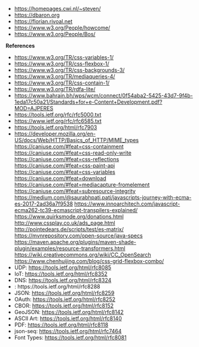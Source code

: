* https://homepages.cwi.nl/~steven/
* https://dbaron.org
* https://florian.rivoal.net
* https://www.w3.org/People/howcome/
* https://www.w3.org/People/Bos/

**References**

* https://www.w3.org/TR/css-variables-1/
* https://www.w3.org/TR/css-flexbox-1/
* https://www.w3.org/TR/css-backgrounds-3/
* https://www.w3.org/TR/mediaqueries-4/
* https://www.w3.org/TR/css-contain-1/
* https://www.w3.org/TR/rdfa-lite/
* https://www.bahrain.bh/wps/wcm/connect/0f54aba2-5425-43d7-9f4b-1eda17c50a21/Standards+for+e-Content+Development.pdf?MOD=AJPERES
* https://tools.ietf.org/rfc/rfc5000.txt
* https://www.ietf.org/rfc/rfc6585.txt
* https://tools.ietf.org/html/rfc7903
* https://developer.mozilla.org/en-US/docs/Web/HTTP/Basics_of_HTTP/MIME_types
https://caniuse.com/#feat=css-containment
https://caniuse.com/#feat=css-read-only-write
https://caniuse.com/#feat=css-reflections
https://caniuse.com/#feat=css-paint-api
https://caniuse.com/#feat=css-variables
https://caniuse.com/#feat=download
https://caniuse.com/#feat=mediacapture-fromelement
https://caniuse.com/#feat=subresource-integrity
https://medium.com/@saurabhpati.pati/javascripts-journey-with-ecma-es-2017-2ad36a7f9538
https://www.innoarchitech.com/javascript-ecma262-tc39-ecmascript-transpilers-explained/
https://www.quirksmode.org/donations.html
http://www.cssplay.co.uk/ads_page.html
http://pointedears.de/scripts/test/es-matrix/
https://mvnrepository.com/open-source/java-specs
https://maven.apache.org/plugins/maven-shade-plugin/examples/resource-transformers.html
https://wiki.creativecommons.org/wiki/CC_OpenSearch
https://www.chenhuijing.com/blog/css-grid-flexbox-combo/
* UDP: https://tools.ietf.org/html/rfc8085
* IoT: https://tools.ietf.org/html/rfc8352
* DNS: https://tools.ietf.org/html/rfc8324
* <link>: https://tools.ietf.org/html/rfc8288
* JSON: https://tools.ietf.org/html/rfc8259
* OAuth: https://tools.ietf.org/html/rfc8252
* CBOR: https://tools.ietf.org/html/rfc8152
* GeoJSON: https://tools.ietf.org/html/rfc8142
* ASCII Art: https://tools.ietf.org/html/rfc8140
* PDF: https://tools.ietf.org/html/rfc8118
* json-seq: https://tools.ietf.org/html/rfc7464
* Font Types: https://tools.ietf.org/html/rfc8081